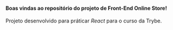 #### Boas vindas ao repositório do projeto de Front-End Online Store!

Projeto desenvolvido para práticar *React* para o curso da Trybe.

